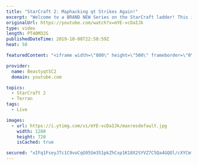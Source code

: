 ```yaml
---
title: "StarCraft 2: Maphacking qt Strikes Again!"
excerpt: "Welcome to a BRAND NEW Series on the StarCraft ladder! This is the \"Mass Marines to Grandmaster\" challenge, where the only attacking unit that I'm allowed to make is Marines - and that's it! I am allowed to make Medivacs just so that the gaemplay is not too monotonous, but I believe I could even make"
originalUrl: https://youtube.com/watch?v=mYE-vcDaIJk
type: video
length: PT40M32S
publishedDateTime: 2019-10-08T22:58:59Z
heat: 50

featuredContent: "<iframe width=\"800\" height=\"500\" frameborder=\"0\" src=\"https://www.youtube.com/embed/mYE-vcDaIJk\" allow=\"accelerometer; autoplay; encrypted-media; gyroscope; picture-in-picture\" allowfullscreen></iframe>"

provider:
  name: BeastyqtSC2
  domain: youtube.com

topics:
  - StarCraft 2
  - Terran
tags:
  - Live

images:
  - url: https://i.ytimg.com/vi/mYE-vcDaIJk/maxresdefault.jpg
    width: 1280
    height: 720
    isCached: true

secured: "xIFq1FseyJTc1C9voCqG95Sm351pkZhCxp1K18X2SYVZ7C5Qa4GQOl/cXYCmfiYwKwioWlkOq+xZaP6NtaBWDgRy+csW+HWac3UVvxJym7a9CBEoA3S8hWwJ6KQODEXHYidB0Zp8VCwU//3BMu3KdcLV6Fm4TFGdmeyd2MXFBK1I1z47qie7rc2JMSw7eOl4Vd1Uxkb16XeeIqI6N5PztjeXIwG7U2TUKgmySqpeUTQ3evbYj6g0tMA/uelIZtmjBRFk/ZR+vUXV9ysrxzWwgRpKGN6qyOHV8D4+hZyK+FW5r+t8MFDpymxQVFxiZCF6KiZqbCGsteONPLNTaM2q3CgdPLvhy3LblR+FrtX/AAGryUC9OvC5tR8TqcCVKEzN7Ps2tfpzoNdWvgugPNEXsSIMzmSNnt8nC7+4tXoUAdM=;/hvUz08VbkiN6kS+5VuK7Q=="
---
```


